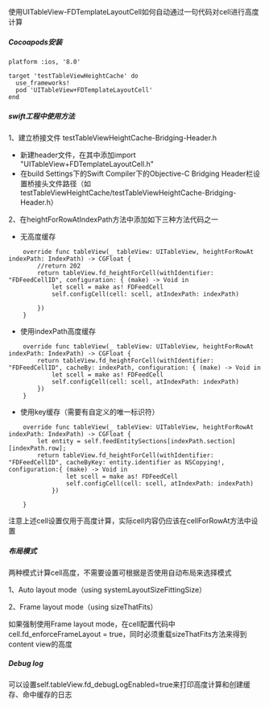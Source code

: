 使用UITableView-FDTemplateLayoutCell如何自动通过一句代码对cell进行高度计算

##### Cocoapods安装

```
platform :ios, '8.0'

target 'testTableViewHeightCache' do
  use_frameworks!
  pod 'UITableView+FDTemplateLayoutCell'
end
```

##### swift工程中使用方法

1、建立桥接文件 testTableViewHeightCache-Bridging-Header.h

- 新建header文件，在其中添加import "UITableView+FDTemplateLayoutCell.h"
- 在build Settings下的Swift Compiler下的Objective-C Bridging Header栏设置桥接头文件路径（如testTableViewHeightCache/testTableViewHeightCache-Bridging-Header.h）

2、在heightForRowAtIndexPath方法中添加如下三种方法代码之一

- 无高度缓存

```
    override func tableView(_ tableView: UITableView, heightForRowAt indexPath: IndexPath) -> CGFloat {
        //return 202
        return tableView.fd_heightForCell(withIdentifier: "FDFeedCellID", configuration: { (make) -> Void in
            let scell = make as! FDFeedCell
            self.configCell(cell: scell, atIndexPath: indexPath)
        
        })
    }
```

- 使用indexPath高度缓存

```
    override func tableView(_ tableView: UITableView, heightForRowAt indexPath: IndexPath) -> CGFloat {
        return tableView.fd_heightForCell(withIdentifier: "FDFeedCellID", cacheBy: indexPath, configuration: { (make) -> Void in
            let scell = make as! FDFeedCell
            self.configCell(cell: scell, atIndexPath: indexPath)
        })
    }
```

- 使用key缓存（需要有自定义的唯一标识符）

```
    override func tableView(_ tableView: UITableView, heightForRowAt indexPath: IndexPath) -> CGFloat {        
        let entity = self.feedEntitySections[indexPath.section][indexPath.row];
        return tableView.fd_heightForCell(withIdentifier: "FDFeedCellID", cacheByKey: entity.identifier as NSCopying!, configuration:{ (make) -> Void in
                let scell = make as! FDFeedCell
                self.configCell(cell: scell, atIndexPath: indexPath)
            })

    }
```

注意上述cell设置仅用于高度计算，实际cell内容仍应该在cellForRowAt方法中设置

##### 布局模式

两种模式计算cell高度，不需要设置可根据是否使用自动布局来选择模式

1、Auto layout mode（using systemLayoutSizeFittingSize）

2、Frame layout mode（using sizeThatFits）

如果强制使用Frame layout mode，在cell配置代码中 cell.fd_enforceFrameLayout = true，同时必须重载sizeThatFits方法来得到content view的高度

##### Debug log

可以设置self.tableView.fd_debugLogEnabled=true来打印高度计算和创建缓存、命中缓存的日志

